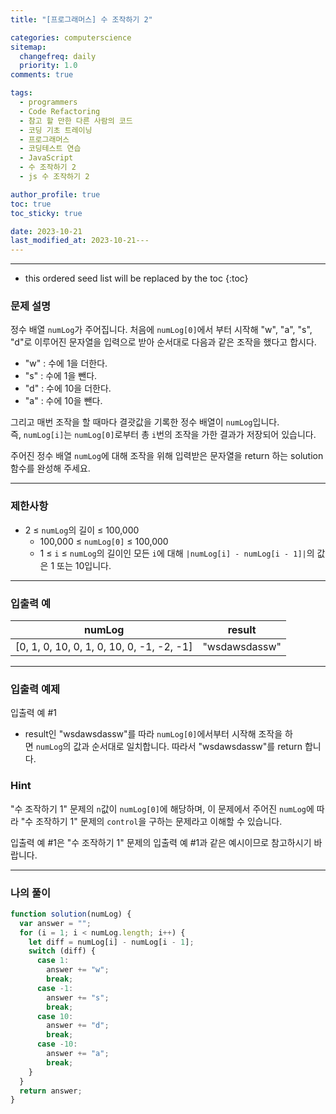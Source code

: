 ```yaml
---
title: "[프로그래머스] 수 조작하기 2"

categories: computerscience
sitemap:
  changefreq: daily
  priority: 1.0
comments: true

tags:
  - programmers
  - Code Refactoring
  - 참고 할 만한 다른 사람의 코드
  - 코딩 기초 트레이닝
  - 프로그래머스
  - 코딩테스트 연습
  - JavaScript
  - 수 조작하기 2
  - js 수 조작하기 2

author_profile: true
toc: true
toc_sticky: true

date: 2023-10-21
last_modified_at: 2023-10-21---
---
```


---

<!-- prettier-ignore -->
* this ordered seed list will be replaced by the toc 
{:toc}

### 문제 설명

정수 배열 `numLog`가 주어집니다. 처음에 `numLog[0]`에서 부터 시작해 "w", "a", "s", "d"로 이루어진 문자열을 입력으로 받아 순서대로 다음과 같은 조작을 했다고 합시다.

- "w" : 수에 1을 더한다.
- "s" : 수에 1을 뺀다.
- "d" : 수에 10을 더한다.
- "a" : 수에 10을 뺀다.

그리고 매번 조작을 할 때마다 결괏값을 기록한 정수 배열이 `numLog`입니다. 즉, `numLog[i]`는 `numLog[0]`로부터 총 `i`번의 조작을 가한 결과가 저장되어 있습니다.

주어진 정수 배열 `numLog`에 대해 조작을 위해 입력받은 문자열을 return 하는 solution 함수를 완성해 주세요.

---

### 제한사항

- 2 ≤ `numLog`의 길이 ≤ 100,000
  - 100,000 ≤ `numLog[0]` ≤ 100,000
  - 1 ≤ `i` ≤ `numLog`의 길이인 모든 `i`에 대해 `|numLog[i] - numLog[i - 1]|`의 값은 1 또는 10입니다.

---

### 입출력 예

| numLog                                    | result        |
| ----------------------------------------- | ------------- |
| [0, 1, 0, 10, 0, 1, 0, 10, 0, -1, -2, -1] | "wsdawsdassw" |

---

### 입출력 예제

입출력 예 #1

- result인 "wsdawsdassw"를 따라 `numLog[0]`에서부터 시작해 조작을 하면 `numLog`의 값과 순서대로 일치합니다. 따라서 "wsdawsdassw"를 return 합니다.

### Hint

"수 조작하기 1" 문제의 `n`값이 `numLog[0]`에 해당하며, 이 문제에서 주어진 `numLog`에 따라 "수 조작하기 1" 문제의 `control`을 구하는 문제라고 이해할 수 있습니다.

입출력 예 #1은 "수 조작하기 1" 문제의 입출력 예 #1과 같은 예시이므로 참고하시기 바랍니다.

---

### 나의 풀이

```jsx
function solution(numLog) {
  var answer = "";
  for (i = 1; i < numLog.length; i++) {
    let diff = numLog[i] - numLog[i - 1];
    switch (diff) {
      case 1:
        answer += "w";
        break;
      case -1:
        answer += "s";
        break;
      case 10:
        answer += "d";
        break;
      case -10:
        answer += "a";
        break;
    }
  }
  return answer;
}
```
